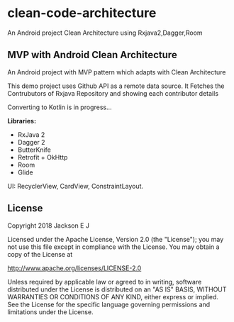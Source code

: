 # clean-code-architecture
An Android project Clean Architecture using Rxjava2,Dagger,Room 

## MVP with Android Clean Architecture

An Android project with MVP pattern which adapts with Clean Architecture

This demo project uses Github API as a remote data source. It Fetches the Contrubutors of Rxjava Repository and showing each contributor details


Converting to Kotlin is in progress...


**Libraries:**
- RxJava 2 
- Dagger 2
- ButterKnife
- Retrofit + OkHttp
- Room
- Glide

UI: RecyclerView, CardView, ConstraintLayout.


## License

Copyright 2018 Jackson E J

Licensed under the Apache License, Version 2.0 (the "License");
you may not use this file except in compliance with the License.
You may obtain a copy of the License at

   http://www.apache.org/licenses/LICENSE-2.0

Unless required by applicable law or agreed to in writing, software
distributed under the License is distributed on an "AS IS" BASIS,
WITHOUT WARRANTIES OR CONDITIONS OF ANY KIND, either express or implied.
See the License for the specific language governing permissions and
limitations under the License.
